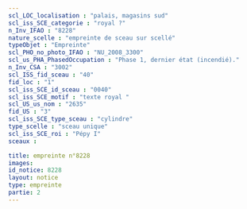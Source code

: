```yaml
---
scl_LOC_localisation : "palais, magasins sud"
scl_iss_SCE_categorie : "royal ?"
n_Inv_IFAO : "8228"
nature_scelle : "empreinte de sceau sur scellé"
typeObjet : "Empreinte"
scl_PHO_no_photo_IFAO : "NU_2008_3300"
scl_us_PHA_PhasedOccupation : "Phase 1, dernier état (incendié)."
n_Inv_CSA : "3002"
scl_ISS_fid_sceau : "40"
fid_loc : "1"
scl_iss_SCE_id_sceau : "0040"
scl_iss_SCE_motif : "texte royal "
scl_US_us_nom : "2635"
fid_US : "3"
scl_iss_SCE_type_sceau : "cylindre"
type_scelle : "sceau unique"
scl_iss_SCE_roi : "Pépy I"
sceaux :

title: empreinte n°8228
images: 
id_notice: 8228
layout: notice
type: empreinte
partie: 2
---
```

